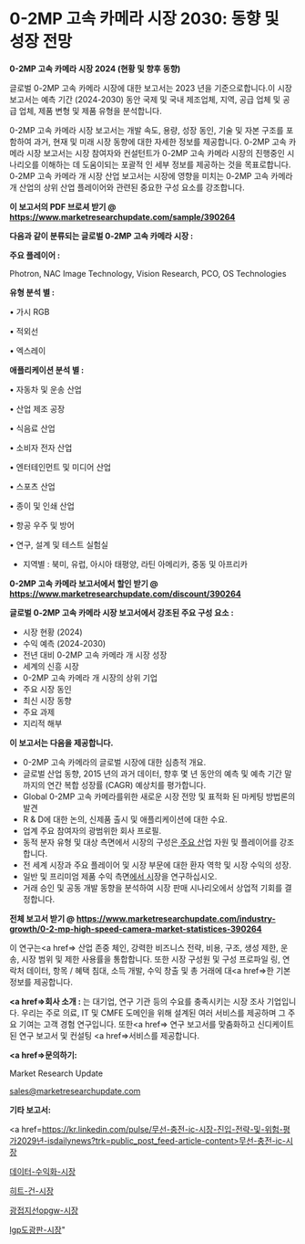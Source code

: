 # 0-2MP 고속 카메라 시장 2030: 동향 및 성장 전망

<strong>0-2MP 고속 카메라 시장 2024 (현황 및 향후 동향)</strong>

글로벌 0-2MP 고속 카메라 시장에 대한 보고서는 2023 년을 기준으로합니다.이 시장 보고서는 예측 기간 (2024-2030) 동안 국제 및 국내 제조업체, 지역, 공급 업체 및 공급 업체, 제품 변형 및 제품 유형을 분석합니다.

0-2MP 고속 카메라 시장 보고서는 개발 속도, 용량, 성장 동인, 기술 및 자본 구조를 포함하여 과거, 현재 및 미래 시장 동향에 대한 자세한 정보를 제공합니다. 0-2MP 고속 카메라 시장 보고서는 시장 참여자와 컨설턴트가 0-2MP 고속 카메라 시장의 진행중인 시나리오를 이해하는 데 도움이되는 포괄적 인 세부 정보를 제공하는 것을 목표로합니다. 0-2MP 고속 카메라 개 시장 산업 보고서는 시장에 영향을 미치는 0-2MP 고속 카메라 개 산업의 상위 산업 플레이어와 관련된 중요한 구성 요소를 강조합니다.



<strong>이 보고서의 PDF 브로셔 받기 @ <a href=https://www.marketresearchupdate.com/sample/390264>https://www.marketresearchupdate.com/sample/390264</a></strong>



<strong>다음과 같이 분류되는 글로벌 0-2MP 고속 카메라 시장 :</strong>



<strong>주요 플레이어 :</strong>

Photron, NAC Image Technology, Vision Research, PCO, OS Technologies



<strong>유형 분석 별 :</strong>

• 가시 RGB

• 적외선

• 엑스레이



<strong>애플리케이션 분석 별 :</strong>

• 자동차 및 운송 산업

• 산업 제조 공장

• 식음료 산업

• 소비자 전자 산업

• 엔터테인먼트 및 미디어 산업

• 스포츠 산업

• 종이 및 인쇄 산업

• 항공 우주 및 방어

• 연구, 설계 및 테스트 실험실

<ul>
  <li>지역별 : 북미, 유럽, 아시아 태평양, 라틴 아메리카, 중동 및 아프리카</li>
</ul>


<strong>0-2MP 고속 카메라 보고서에서 할인 받기 @ <a href=https://www.marketresearchupdate.com/discount/390264>https://www.marketresearchupdate.com/discount/390264</a></strong>



<strong>글로벌 0-2MP 고속 카메라 시장 보고서에서 강조된 주요 구성 요소 :</strong>
<ul>
  <li>시장 현황 (2024)</li>
  <li>수익 예측 (2024-2030)</li>
  <li>전년 대비 0-2MP 고속 카메라 개 시장 성장</li>
  <li>세계의 신흥 시장</li>
  <li>0-2MP 고속 카메라 개 시장의 상위 기업</li>
  <li>주요 시장 동인</li>
  <li>최신 시장 동향</li>
  <li>주요 과제</li>
  <li>지리적 해부</li>
</ul>


<strong>이 보고서는 다음을 제공합니다.</strong>
<ul>
  <li>0-2MP 고속 카메라의 글로벌 시장에 대한 심층적 개요.</li>
  <li>글로벌 산업 동향, 2015 년의 과거 데이터, 향후 몇 년 동안의 예측 및 예측 기간 말까지의 연간 복합 성장률 (CAGR) 예상치를 평가합니다.</li>
  <li>Global 0-2MP 고속 카메라를위한 새로운 시장 전망 및 표적화 된 마케팅 방법론의 발견</li>
  <li>R &amp; D에 대한 논의, 신제품 출시 및 애플리케이션에 대한 수요.</li>
  <li>업계 주요 참여자의 광범위한 회사 프로필.</li>
  <li>동적 분자 유형 및 대상 측면에서 시장의 구성은<a href=> 주요 산</a>업 자원 및 플레이어를 강조합니다.</li>
  <li>전 세계 시장과 주요 플레이어 및 시장 부문에 대한 환자 역학 및 시장 수익의 성장.</li>
  <li>일반 및 프리미엄 제품 수익 측면<a href=>에서 시</a>장을 연구하십시오.</li>
  <li>거래 승인 및 공동 개발 동향을 분석하여 시장 판매 시나리오에서 상업적 기회를 결정합니다.</li>
</ul>



<strong>전체 보고서 받기 @ <a href=https://www.marketresearchupdate.com/industry-growth/0-2-mp-high-speed-camera-market-statistices-390264>https://www.marketresearchupdate.com/industry-growth/0-2-mp-high-speed-camera-market-statistices-390264</a></strong>

이 연구는<a href=> 산업 존중</a> 체인, 강력한 비즈니스 전략, 비용, 구조, 생성 제한, 운송, 시장 범위 및 제한 사용률을 통합합니다. 또한 시장 구성원 및 구성 프로파일 링, 연락처 데이터, 항목 / 혜택 침대, 소득 개발, 수익 창출 및 총 거래에 대<a href=>한 기본 </a>정보를 제공합니다.



<strong><a href=>회사 소</a>개 :</strong>
는 대기업, 연구 기관 등의 수요를 충족시키는 시장 조사 기업입니다. 우리는 주로 의료, IT 및 CMFE 도메인을 위해 설계된 여러 서비스를 제공하며 그 주요 기여는 고객 경험 연구입니다. 또한<a href=> 연구 보</a>고서를 맞춤화하고 신디케이트 된 연구 보고서 및 컨설팅 <a href=>서비스</a>를 제공합니다.



<strong><a href=>문의하기:</a></strong>

Market Research Update

sales@marketresearchupdate.com



<strong>기타 보고서:</strong>

<a href=https://kr.linkedin.com/pulse/무선-충전-ic-시장-진입-전략-및-위험-평가2029년-isdailynews?trk=public_post_feed-article-content>무선-충전-ic-시장</a>

<a href=https://www.linkedin.com/pulse/데이터-수익화-시장-규모-및-성장-2023-consumer-connection-chronicles-24-/>데이터-수익화-시장</a>

<a href=https://www.linkedin.com/pulse/히트-건-시장-세분화-연구-및-목표-고객2029년-consumer-connection-compendium-ana-trvzf/>히트-건-시장</a>

<a href=https://www.linkedin.com/pulse/광접지선opgw-시장-규모-및-성장-2023-consumer-connection-chronicles-24--ykief/>광접지선opgw-시장</a>

<a href=https://www.linkedin.com/pulse/lgp도광판-시장-현재-및-미래-성장-2030-survey-savvy-insights-360-analysis-q97kc/>lgp도광판-시장</a>"
